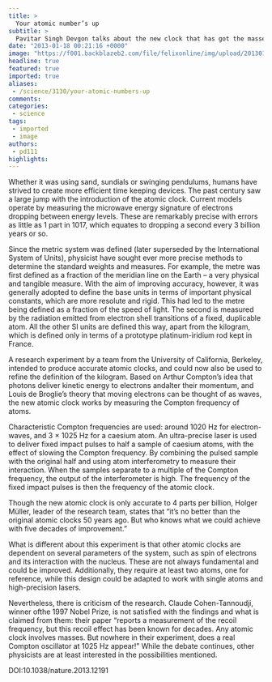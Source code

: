 ```yaml
---
title: >
  Your atomic number’s up
subtitle: >
  Pavitar Singh Devgon talks about the new clock that has got the masses into a frenzy
date: "2013-01-18 00:21:16 +0000"
image: "https://f001.backblazeb2.com/file/felixonline/img/upload/201301180021-tna08-the_persistence_of_memory_-_1931_salvador_dali.jpg"
headline: true
featured: true
imported: true
aliases:
 - /science/3130/your-atomic-numbers-up
comments:
categories:
 - science
tags:
 - imported
 - image
authors:
 - pd111
highlights:
---
```


Whether it was using sand, sundials or swinging pendulums, humans have strived to create more efficient time keeping devices. The past century saw a large jump with the introduction of the atomic clock. Current models operate by measuring the microwave energy signature of electrons dropping between energy levels. These are remarkably precise with errors as little as 1 part in 1017, which equates to dropping a second every 3 billion years or so.

Since the metric system was defined (later superseded by the International System of Units), physicist have sought ever more precise methods to determine the standard weights and measures. For example, the metre was first defined as a fraction of the meridian line on the Earth – a very physical and tangible measure. With the aim of improving accuracy, however, it was generally adopted to define the base units in terms of important physical constants, which are more resolute and rigid. This had led to the metre being defined as a fraction of the speed of light. The second is measured by the radiation emitted from electron shell transitions of a fixed, duplicable atom. All the other SI units are defined this way, apart from the kilogram, which is defined only in terms of a prototype platinum-iridium rod kept in France.

A research experiment by a team from the University of California, Berkeley, intended to produce accurate atomic clocks, and could now also be used to refine the definition of the kilogram. Based on Arthur Compton’s idea that photons deliver kinetic energy to electrons andalter their momentum, and Louis de Broglie’s theory that moving electrons can be thought of as waves, the new atomic clock works by measuring the Compton frequency of atoms.

Characteristic Compton frequencies are used: around 1020 Hz for electron-waves, and 3 × 1025 Hz for a caesium atom. An ultra-precise laser is used to deliver fixed impact pulses to half a sample of caesium atoms, with the effect of slowing the Compton frequency. By combining the pulsed sample with the original half and using atom interferometry to measure their interaction. When the samples separate to a multiple of the Compton frequency, the output of the interferometer is high. The frequency of the fixed impact pulses is then the frequency of the atomic clock.

Though the new atomic clock is only accurate to 4 parts per billion, Holger Müller, leader of the research team, states that “it’s no better than the original atomic clocks 50 years ago. But who knows what we could achieve with five decades of improvement.”

What is different about this experiment is that other atomic clocks are dependent on several parameters of the system, such as spin of electrons and its interaction with the nucleus. These are not always fundamental and could be improved. Additionally, they require at least two atoms, one for reference, while this design could be adapted to work with single atoms and high-precision lasers.

Nevertheless, there is criticism of the research. Claude Cohen-Tannoudji, winner ofthe 1997 Nobel Prize, is not satisfied with the findings and what is claimed from them: their paper “reports a measurement of the recoil frequency, but this recoil effect has been known for decades. Any atomic clock involves masses. But nowhere in their experiment, does a real Compton oscillator at 1025 Hz appear!” While the debate continues, other physicists are at least interested in the possibilities mentioned.

DOI:10.1038/nature.2013.12191
